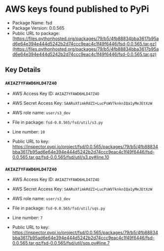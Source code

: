 # AWS keys found published to PyPi

* Package Name: fsd
* Package Version: 0.0.565
* Public URL to package: [https://files.pythonhosted.org/packages/79/b5/4fb88834bba3617b95ad6e64e394e444d5242b2d74ccc9eac4c1f49f6446/fsd-0.0.565.tar.gz](https://files.pythonhosted.org/packages/79/b5/4fb88834bba3617b95ad6e64e394e444d5242b2d74ccc9eac4c1f49f6446/fsd-0.0.565.tar.gz)

## Key Details

### `AKIAZ7YFAWD6HLD47Z4O`

* AWS Access Key ID: `AKIAZ7YFAWD6HLD47Z4O`
* AWS Secret Access Key: `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` 
* AWS role name: `user/s3_dev`
* File in package: `fsd-0.0.565/fsd/util/s3.py`
* Line number: `10`

* Public URL to key: https://inspector.pypi.io/project/fsd/0.0.565/packages/79/b5/4fb88834bba3617b95ad6e64e394e444d5242b2d74ccc9eac4c1f49f6446/fsd-0.0.565.tar.gz/fsd-0.0.565/fsd/util/s3.py#line.10



### `AKIAZ7YFAWD6HLD47Z4O`

* AWS Access Key ID: `AKIAZ7YFAWD6HLD47Z4O`
* AWS Secret Access Key: `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` 
* AWS role name: `user/s3_dev`
* File in package: `fsd-0.0.565/fsd/util/sqs.py`
* Line number: `7`

* Public URL to key: https://inspector.pypi.io/project/fsd/0.0.565/packages/79/b5/4fb88834bba3617b95ad6e64e394e444d5242b2d74ccc9eac4c1f49f6446/fsd-0.0.565.tar.gz/fsd-0.0.565/fsd/util/sqs.py#line.7


